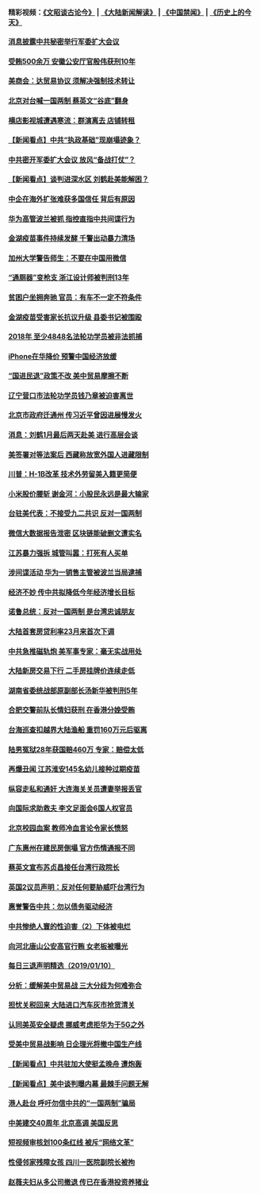 #### 精彩视频：[《文昭谈古论今》](https://github.com/gfw-breaker/wenzhao/blob/master/README.md?t=01120030) | [《大陆新闻解读》](https://github.com/gfw-breaker/ntdtv-comedy/blob/master/README.md?t=01120030) | [《中国禁闻》](https://github.com/gfw-breaker/ntdtv-news/blob/master/README.md?t=01120030) | [《历史上的今天》](https://github.com/gfw-breaker/today-in-history/blob/master/README.md?t=01120030) 

#### [消息披露中共秘密举行军委扩大会议](../pages/nsc413/n10968368.md?t=01120030) 

#### [受贿500余万 安徽公安厅官殷伟获刑10年](../pages/nsc413/n10969392.md?t=01120030) 

#### [美商会：达贸易协议 须解决强制技术转让](../pages/nsc413/n10969621.md?t=01120030) 

#### [北京对台喊一国两制 蔡英文“谷底”翻身](../pages/nsc413/n10969033.md?t=01120030) 

#### [横店影视城遭遇寒流：群演离去 店铺转租](../pages/nsc413/n10969375.md?t=01120030) 

#### [【新闻看点】中共“执政基础”现崩塌迹象？](../pages/nsc413/n10969324.md?t=01120030) 

#### [中共密开军委扩大会议 放风“备战打仗”？](../pages/nsc413/n10969495.md?t=01120030) 

#### [【新闻看点】谈判进深水区 刘鹤赴美能解困？](../pages/nsc413/n10969116.md?t=01120030) 

#### [中企在海外扩张难获多国信任 背后有原因](../pages/nsc413/n10969228.md?t=01120030) 

#### [华为高管波兰被抓 指控直指中共间谍行为](../pages/nsc413/n10969265.md?t=01120030) 

#### [金湖疫苗事件持续发酵 千警出动暴力清场](../pages/nsc413/n10969436.md?t=01120030) 

#### [加州大学警告师生：不要在中国用微信](../pages/nsc413/n10969475.md?t=01120030) 

#### [“通厕器”变枪支 浙江设计师被判刑13年](../pages/nsc413/n10969331.md?t=01120030) 

#### [贫困户坐拥奔驰 官员：有车不一定不符条件](../pages/nsc413/n10969305.md?t=01120030) 

#### [金湖疫苗受害家长抗议升级 县委书记被围殴](../pages/nsc413/n10969103.md?t=01120030) 

#### [2018年 至少4848名法轮功学员被非法抓捕](../pages/nsc413/n10968595.md?t=01120030) 

#### [iPhone在华降价 预警中国经济放缓](../pages/nsc413/n10968933.md?t=01120030) 

#### [“国进民退”政策不改 美中贸易摩擦不断](../pages/nsc413/n10969143.md?t=01120030) 

#### [辽宁营口市法轮功学员钱乃章被迫害离世](../pages/nsc413/n10968367.md?t=01120030) 

#### [北京市政府迁通州 传习近平曾因进展慢发火](../pages/nsc413/n10969158.md?t=01120030) 

#### [消息：刘鹤1月最后两天赴美 进行高层会谈](../pages/nsc413/n10967146.md?t=01120030) 

#### [美签署对等法案后 西藏称放宽外国人进藏限制](../pages/nsc413/n10969024.md?t=01120030) 


#### [川普：H-1B改革 技术外劳留美入籍更简便](../pages/nsc413/n10968990.md?t=01120030) 

#### [小米股价腰斩 谢金河：小股民永远是最大输家](../pages/nsc413/n10967179.md?t=01120030) 

#### [台驻美代表：不接受九二共识 反对一国两制](../pages/nsc413/n10968917.md?t=01120030) 

#### [微信大数据报告泄密 区块链能破删文遭实名](../pages/nsc413/n10968642.md?t=01120030) 

#### [江苏暴力强拆 城管叫嚣：打死有人买单](../pages/nsc413/n10968832.md?t=01120030) 

#### [涉间谍活动 华为一销售主管被波兰当局逮捕](../pages/nsc413/n10968651.md?t=01120030) 

#### [经济不妙 传中共拟降低今年经济增长目标](../pages/nsc413/n10968504.md?t=01120030) 

#### [诺鲁总统：反对一国两制 是台湾忠诚朋友](../pages/nsc413/n10968544.md?t=01120030) 

#### [大陆首套房贷利率23月来首次下调](../pages/nsc413/n10968231.md?t=01120030) 

#### [中共急推磁轨炮 美军事专家：毫无实战用处](../pages/nsc413/n10968326.md?t=01120030) 

#### [大陆新房交易下行 二手房挂牌价连续走低](../pages/nsc413/n10967248.md?t=01120030) 

#### [湖南省委统战部原副部长汤新华被判刑5年](../pages/nsc413/n10967780.md?t=01120030) 

#### [合肥交警前队长情妇获刑 在香港分娩受贿](../pages/nsc413/n10967742.md?t=01120030) 

#### [台海巡查扣越界大陆渔船 重罚160万元后驱离](../pages/nsc413/n10968245.md?t=01120030) 

#### [陆男冤狱28年获国赔460万 专家：赔偿太低](../pages/nsc413/n10967953.md?t=01120030) 

#### [再爆丑闻 江苏淮安145名幼儿接种过期疫苗](../pages/nsc413/n10967610.md?t=01120030) 

#### [纵容走私和通奸 大连海关关员遭妻举报丢官](../pages/nsc413/n10967458.md?t=01120030) 

#### [向国际求助救夫 李文足面会6国人权官员](../pages/nsc413/n10967070.md?t=01120030) 

#### [北京校园血案 教师冷血言论令家长愤怒](../pages/nsc413/n10967256.md?t=01120030) 

#### [广东惠州在建民房倒塌 官方伤情通报不同](../pages/nsc413/n10967196.md?t=01120030) 

#### [蔡英文宣布苏贞昌接任台湾行政院长](../pages/nsc413/n10967288.md?t=01120030) 

#### [英国2议员声明：反对任何要胁威吓台湾行为](../pages/nsc413/n10967138.md?t=01120030) 

#### [惠誉警告中共：勿以债务驱动经济](../pages/nsc413/n10967239.md?t=01120030) 

#### [中共惨绝人寰的性迫害（2）下体被电烂](../pages/nsc413/n10873575.md?t=01120030) 

#### [向河北唐山公安高官行贿 女老板被曝光](../pages/nsc413/n10967074.md?t=01120030) 

#### [每日三退声明精选（2019/01/10）](../pages/nsc413/n10967092.md?t=01120030) 

#### [分析：缓解美中贸易战 三大分歧为何难弥合](../pages/nsc413/n10966845.md?t=01120030) 

#### [担忧关税回来 大陆进口汽车灰市抢货清关](../pages/nsc413/n10966734.md?t=01120030) 

#### [认同美英安全疑虑 挪威考虑拒华为于5G之外](../pages/nsc413/n10966374.md?t=01120030) 

#### [受美中贸易战影响 日企理光将撤中国生产线](../pages/nsc413/n10966743.md?t=01120030) 

#### [【新闻看点】中共驻加大使挺孟晚舟 遭炮轰](../pages/nsc413/n10966495.md?t=01120030) 

#### [【新闻看点】美中谈判曝内幕 最棘手问题无解](../pages/nsc413/n10966115.md?t=01120030) 

#### [港人赴台 呼吁勿信中共的“一国两制”骗局](../pages/nsc413/n10966692.md?t=01120030) 

#### [中美建交40周年 北京高调 美国反思](../pages/nsc413/n10966555.md?t=01120030) 

#### [短视频审核划100条红线 被斥“网络文革”](../pages/nsc413/n10966551.md?t=01120030) 

#### [性侵邻家残障女孩 四川一医院副院长被拘](../pages/nsc413/n10966620.md?t=01120030) 

#### [赵薇夫妇从多公司撤退 传已在香港投资养猪业](../pages/nsc413/n10966406.md?t=01120030) 

